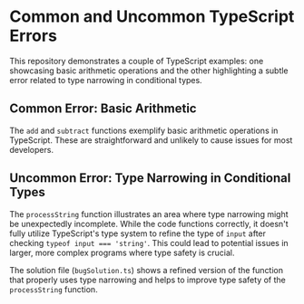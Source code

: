 # Common and Uncommon TypeScript Errors

This repository demonstrates a couple of TypeScript examples: one showcasing basic arithmetic operations and the other highlighting a subtle error related to type narrowing in conditional types.

## Common Error: Basic Arithmetic

The `add` and `subtract` functions exemplify basic arithmetic operations in TypeScript.  These are straightforward and unlikely to cause issues for most developers.

## Uncommon Error: Type Narrowing in Conditional Types

The `processString` function illustrates an area where type narrowing might be unexpectedly incomplete. While the code functions correctly, it doesn't fully utilize TypeScript's type system to refine the type of `input` after checking `typeof input === 'string'`.  This could lead to potential issues in larger, more complex programs where type safety is crucial.

The solution file (`bugSolution.ts`) shows a refined version of the function that properly uses type narrowing and helps to improve type safety of the `processString` function.
